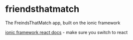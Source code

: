 # friendsthatmatch
The FreindsThatMatch app, built on the ionic framework

[ionic framework react docs](https://ionicframework.com/docs/components) - make sure you switch to react